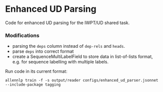 # Enhanced UD Parsing

Code for enhanced UD parsing for the IWPT/UD shared task.

### Modifications
- parsing the `deps` column instead of `dep-rels` and `heads`.
- parse `deps` into correct format
- create a SequenceMultiLabelField to store data in list-of-lists format, e.g. for sequence labelling with multiple labels.

Run code in its current format:
```
allennlp train -f -s output/reader configs/enhanced_ud_parser.jsonnet --include-package tagging
```
